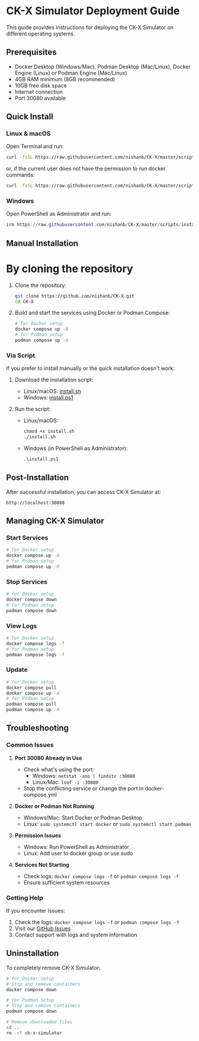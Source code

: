 # CK-X Simulator Deployment Guide

This guide provides instructions for deploying the CK-X Simulator on different operating systems.

## Prerequisites

- Docker Desktop (Windows/Mac), Podman Desktop (Mac/Linux), Docker Engine (Linux) or Podman Engine (Mac/Linux)
- 4GB RAM minimum (8GB recommended)
- 10GB free disk space
- Internet connection
- Port 30080 available

## Quick Install

### Linux & macOS

Open Terminal and run:

```bash
curl -fsSL https://raw.githubusercontent.com/nishanb/CK-X/master/scripts/install.sh | bash
```

or, if the current user does not have the permission to run docker commands:

```bash
curl -fsSL https://raw.githubusercontent.com/nishanb/CK-X/master/scripts/install.sh | sudo bash
```

### Windows

Open PowerShell as Administrator and run:

```powershell
irm https://raw.githubusercontent.com/nishanb/CK-X/master/scripts/install.ps1 | iex
```

## Manual Installation

# By cloning the repository

1. Clone the repository:
   ```bash
   git clone https://github.com/nishanb/CK-X.git
   cd CK-X
   ```

2. Build and start the services using Docker or Podman Compose:
   ```bash
   # for Docker setup
   docker compose up -d
   # for Podman setup
   podman compose up -d
   ```

### Via Script 

If you prefer to install manually or the quick installation doesn't work:

1. Download the installation script:
   - Linux/macOS: [install.sh](https://raw.githubusercontent.com/nishanb/CK-X/master/scripts/install.sh)
   - Windows: [install.ps1](https://raw.githubusercontent.com/nishanb/CK-X/master/scripts/install.ps1)

2. Run the script:
   - Linux/macOS:
     ```bash
     chmod +x install.sh
     ./install.sh
     ```
   - Windows (in PowerShell as Administrator):
     ```powershell
     .\install.ps1
     ```

## Post-Installation

After successful installation, you can access CK-X Simulator at:
```
http://localhost:30080
```

## Managing CK-X Simulator

### Start Services
```bash
# for Docker setup
docker compose up -d
# for Podman setup
podman compose up -d
```

### Stop Services
```bash
# for Docker setup
docker compose down
# for Podman setup
podman compose down
```

### View Logs
```bash
# for Docker setup
docker compose logs -f
# for Podman setup
podman compose logs -f
```

### Update
```bash
# for Docker setup
docker compose pull
docker compose up -d
# for Podman setup
podman compose pull
podman compose up -d
```

## Troubleshooting

### Common Issues

1. **Port 30080 Already in Use**
   - Check what's using the port: 
     - Windows: `netstat -ano | findstr :30080`
     - Linux/Mac: `lsof -i :30080`
   - Stop the conflicting service or change the port in docker-compose.yml

2. **Docker or Podman Not Running**
   - Windows/Mac: Start Docker or Podman Desktop
   - Linux: `sudo systemctl start docker` or `sudo systemctl start podman`

3. **Permission Issues**
   - Windows: Run PowerShell as Administrator
   - Linux: Add user to docker group or use sudo

4. **Services Not Starting**
   - Check logs: `docker compose logs -f` or `podman compose logs -f`
   - Ensure sufficient system resources

### Getting Help

If you encounter issues:
1. Check the logs: `docker compose logs -f` or `podman compose logs -f`
2. Visit our [GitHub Issues](https://github.com/nishanb/CK-X/issues)
3. Contact support with logs and system information

## Uninstallation

To completely remove CK-X Simulator:

```bash
# for Docker setup
# Stop and remove containers
docker compose down

# for Podman setup
# Stop and remove containers
podman compose down

# Remove downloaded files
cd ..
rm -rf ck-x-simulator
```
